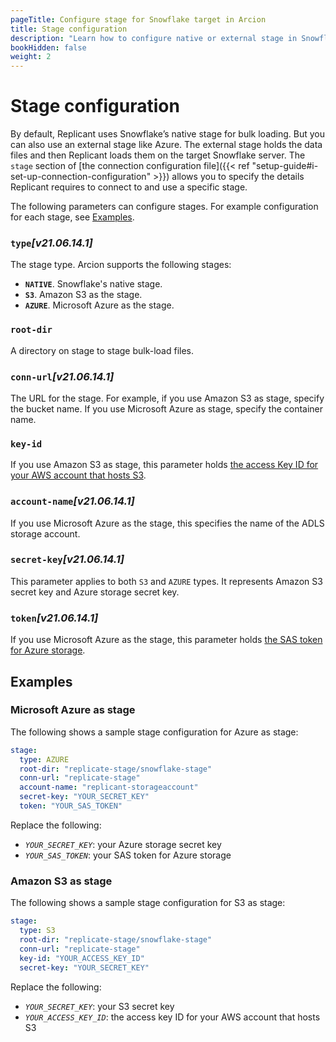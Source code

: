 ```yaml
---
pageTitle: Configure stage for Snowflake target in Arcion 
title: Stage configuration
description: "Learn how to configure native or external stage in Snowflake target for bulk loading with Arcion."
bookHidden: false
weight: 2
---
```


# Stage configuration

By default, Replicant uses Snowflake’s native stage for bulk loading. But you can also use an external stage like Azure. The external stage holds the data files and then Replicant loads them on the target Snowflake server. The `stage` section of [the connection configuration file]({{< ref "setup-guide#i-set-up-connection-configuration" >}}) allows you to specify the details Replicant requires to connect to and use a specific stage.

The following parameters can configure stages. For example configuration for each stage, see [Examples](#examples).

### `type`*[v21.06.14.1]*
The stage type. Arcion supports the following stages:

- **`NATIVE`**. Snowflake's native stage. 
- **`S3`**. Amazon S3 as the stage.
- **`AZURE`**. Microsoft Azure as the stage.
  
### `root-dir`
A directory on stage to stage bulk-load files.

### `conn-url`*[v21.06.14.1]* 
The URL for the stage. For example, if you use Amazon S3 as stage, specify the bucket name. If you use Microsoft Azure as stage, specify the container name.

### `key-id`
If you use Amazon S3 as stage, this parameter holds [the access Key ID for your AWS account that hosts S3](https://docs.aws.amazon.com/general/latest/gr/aws-sec-cred-types.html#access-keys-about).

### `account-name`*[v21.06.14.1]*
If you use Microsoft Azure as the stage, this specifies the name of the ADLS storage account.

### `secret-key`*[v21.06.14.1]*
This parameter applies to both `S3` and `AZURE` types. It represents Amazon S3 secret key and Azure storage secret key.

### `token`*[v21.06.14.1]*
If you use Microsoft Azure as the stage, this parameter holds [the SAS token for Azure storage](https://learn.microsoft.com/en-us/azure/storage/common/storage-sas-overview#sas-token).

## Examples

### Microsoft Azure as stage

The following shows a sample stage configuration for Azure as stage:

```YAML
stage:
  type: AZURE
  root-dir: "replicate-stage/snowflake-stage"
  conn-url: "replicate-stage"
  account-name: "replicant-storageaccount"
  secret-key: "YOUR_SECRET_KEY"
  token: "YOUR_SAS_TOKEN"
```

Replace the following:
- *`YOUR_SECRET_KEY`*: your Azure storage secret key
- *`YOUR_SAS_TOKEN`*: your SAS token for Azure storage

### Amazon S3 as stage

The following shows a sample stage configuration for S3 as stage:

```YAML
stage:
  type: S3
  root-dir: "replicate-stage/snowflake-stage"  
  conn-url: "replicate-stage"
  key-id: "YOUR_ACCESS_KEY_ID"   
  secret-key: "YOUR_SECRET_KEY"
```

Replace the following:
- *`YOUR_SECRET_KEY`*: your S3 secret key
- *`YOUR_ACCESS_KEY_ID`*: the access key ID for your AWS account that hosts S3